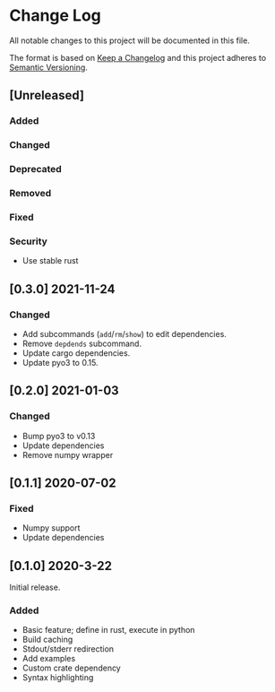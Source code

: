 # Change Log
All notable changes to this project will be documented in this file.

The format is based on [Keep a Changelog](http://keepachangelog.com/)
and this project adheres to [Semantic Versioning](http://semver.org/).

## [Unreleased]

### Added
### Changed
### Deprecated
### Removed
### Fixed
### Security

- Use stable rust

## [0.3.0] 2021-11-24

### Changed
- Add subcommands (`add`/`rm`/`show`) to edit dependencies.
- Remove `depdends` subcommand.
- Update cargo dependencies.
- Update pyo3 to 0.15.

## [0.2.0] 2021-01-03

### Changed

- Bump pyo3 to v0.13
- Update dependencies
- Remove numpy wrapper

## [0.1.1] 2020-07-02

### Fixed

- Numpy support
- Update dependencies


## [0.1.0] 2020-3-22

Initial release.

### Added

- Basic feature; define in rust, execute in python
- Build caching
- Stdout/stderr redirection
- Add examples
- Custom crate dependency
- Syntax highlighting
